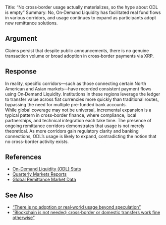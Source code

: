 Title: “No cross‑border usage actually materializes, so the hype about ODL is empty”
Summary: No, On‑Demand Liquidity has facilitated real fund flows in various corridors, and usage continues to expand as participants adopt new remittance solutions.

## Argument  
Claims persist that despite public announcements, there is no genuine transaction volume or broad adoption in cross‑border payments via XRP.

## Response  
In reality, specific corridors—such as those connecting certain North American and Asian markets—have recorded consistent payment flows using On‑Demand Liquidity. Institutions in these regions leverage the ledger to transfer value across fiat currencies more quickly than traditional routes, bypassing the need for multiple pre-funded bank accounts.  
While global coverage may not be universal, incremental expansion is a typical pattern in cross-border finance, where compliance, local partnerships, and technical integration each take time. The presence of ongoing remittance corridors demonstrates that usage is not merely theoretical. As more corridors gain regulatory clarity and banking connections, ODL’s usage is likely to expand, contradicting the notion that no cross-border activity exists.

## References
- [On-Demand Liquidity (ODL) Stats](https://ripple.com/ripplenet/on-demand-liquidity/)
- [Quarterly Markets Reports](https://ripple.com/insights/)
- [Global Remittance Market Data](https://www.worldbank.org/en/topic/migrationremittancespublications)

## See Also
- [“There is no adoption or real‑world usage beyond speculation”](there-is-no-adoption-or-real-world-usage-beyond-speculation.html)
- [“Blockchain is not needed; cross‑border or domestic transfers work fine otherwise”](blockchain-is-not-needed-cross-border-or-domestic-transfers-work-fine-otherwise.html)


